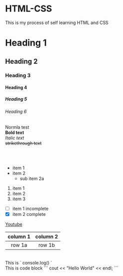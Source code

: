 # HTML-CSS

This is my process of self learning HTML and CSS

# Heading 1
## Heading 2
### Heading 3
#### Heading 4
##### Heading 5
###### Heading 6

Normla test
<br>
**Bold text**
<br>
*Italic text* 
<br>
~~strikethrough text~~

<br>
<br>

- item 1
- item 2
  - sub item 2a

1. item 1
1. item 2
1. item 3

- [ ] item 1 incomplete
- [x] item 2 complete

[Youtube](http://youtube.com)

| column 1 | column 2 |
| :---: | :---: |
| row 1a | row 1b |

<br>
This is ` console.log() `
<br>
This is code block
```
cout << "Hello World" << endl;
```
